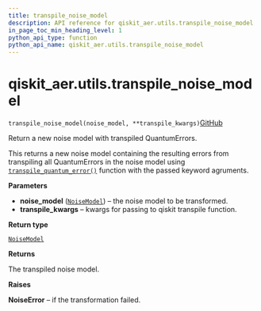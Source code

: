 ```yaml
---
title: transpile_noise_model
description: API reference for qiskit_aer.utils.transpile_noise_model
in_page_toc_min_heading_level: 1
python_api_type: function
python_api_name: qiskit_aer.utils.transpile_noise_model
---
```


# qiskit\_aer.utils.transpile\_noise\_model

<span id="qiskit_aer.utils.transpile_noise_model" />

`transpile_noise_model(noise_model, **transpile_kwargs)`[GitHub](https://github.com/qiskit/qiskit/tree/stable/0.39/qiskit_aer/utils/noise_transformation.py "view source code")

Return a new noise model with transpiled QuantumErrors.

This returns a new noise model containing the resulting errors from transpiling all QuantumErrors in the noise model using [`transpile_quantum_error()`](qiskit_aer.utils.transpile_quantum_error "qiskit_aer.utils.transpile_quantum_error") function with the passed keyword agruments.

**Parameters**

*   **noise\_model** ([`NoiseModel`](qiskit_aer.noise.NoiseModel "qiskit_aer.noise.noise_model.NoiseModel")) – the noise model to be transformed.
*   **transpile\_kwargs** – kwargs for passing to qiskit transpile function.

**Return type**

[`NoiseModel`](qiskit_aer.noise.NoiseModel "qiskit_aer.noise.noise_model.NoiseModel")

**Returns**

The transpiled noise model.

**Raises**

**NoiseError** – if the transformation failed.

